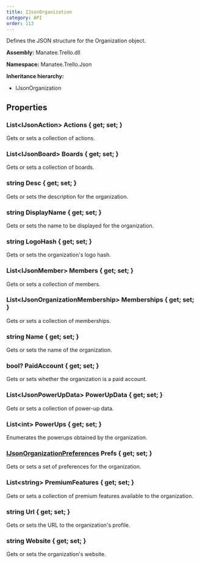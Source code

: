 ```yaml
---
title: IJsonOrganization
category: API
order: 113
---
```


Defines the JSON structure for the Organization object.

**Assembly:** Manatee.Trello.dll

**Namespace:** Manatee.Trello.Json

**Inheritance hierarchy:**

- IJsonOrganization

## Properties

### List&lt;IJsonAction&gt; Actions { get; set; }

Gets or sets a collection of actions.

### List&lt;IJsonBoard&gt; Boards { get; set; }

Gets or sets a collection of boards.

### string Desc { get; set; }

Gets or sets the description for the organization.

### string DisplayName { get; set; }

Gets or sets the name to be displayed for the organization.

### string LogoHash { get; set; }

Gets or sets the organization&#39;s logo hash.

### List&lt;IJsonMember&gt; Members { get; set; }

Gets or sets a collection of members.

### List&lt;IJsonOrganizationMembership&gt; Memberships { get; set; }

Gets or sets a collection of memberships.

### string Name { get; set; }

Gets or sets the name of the organization.

### bool? PaidAccount { get; set; }

Gets or sets whether the organization is a paid account.

### List&lt;IJsonPowerUpData&gt; PowerUpData { get; set; }

Gets or sets a collection of power-up data.

### List&lt;int&gt; PowerUps { get; set; }

Enumerates the powerups obtained by the organization.

### [IJsonOrganizationPreferences](../IJsonOrganizationPreferences#ijsonorganizationpreferences) Prefs { get; set; }

Gets or sets a set of preferences for the organization.

### List&lt;string&gt; PremiumFeatures { get; set; }

Gets or sets a collection of premium features available to the organization.

### string Url { get; set; }

Gets or sets the URL to the organization&#39;s profile.

### string Website { get; set; }

Gets or sets the organization&#39;s website.

